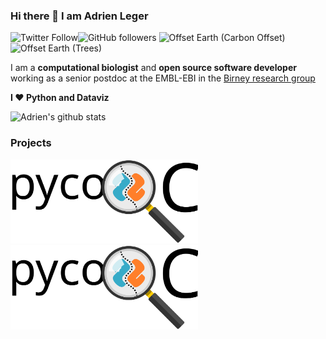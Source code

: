 ### Hi there 👋 I am Adrien Leger

![Twitter Follow](https://img.shields.io/twitter/follow/AdrienLeger2?label=Twitter&style=social)![GitHub followers](https://img.shields.io/github/followers/a-slide?label=Github&style=social)  ![Offset Earth (Carbon Offset)](https://img.shields.io/offset-earth/carbon/thebruneauleger?style=social) ![Offset Earth (Trees)](https://img.shields.io/offset-earth/trees/thebruneauleger?style=social)

I am a **computational biologist** and **open source software developer** working as a senior postdoc at the EMBL-EBI in the [Birney research group](https://www.ebi.ac.uk/research/birney) 

**I ❤️ Python and Dataviz**

![Adrien's github stats](https://github-readme-stats.vercel.app/api?username=a-slide&show_icons=true)

### Projects

<div class="row">

<div class="column">
<img src="https://raw.githubusercontent.com/a-slide/a-slide/master/Pictures/pycoQC.svg" alt="pycoQC" width="300">
</div>

<div class="column">
<img src="https://raw.githubusercontent.com/a-slide/a-slide/master/Pictures/pycoQC.svg" alt="pycoQC" width="300">
</div>

</div> 